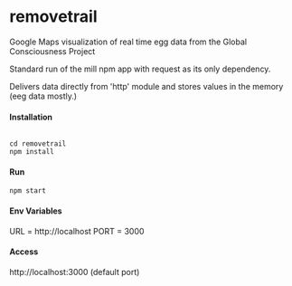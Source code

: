 # removetrail
Google Maps visualization of real time egg data from the Global Consciousness Project

Standard run of the mill npm app with request as its only dependency. 

Delivers data directly from 'http' module and stores values in the memory (eeg data mostly.)

#### Installation
```

cd removetrail
npm install

```

#### Run
```
npm start

```

#### Env Variables
URL = http://localhost
PORT = 3000
#### Access

http://localhost:3000 (default port)